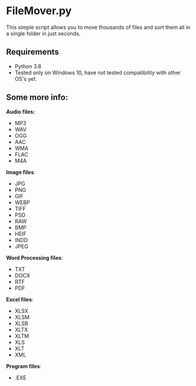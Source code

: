 # FileMover.py
This simple script allows you to move thousands of files and sort them all in a single folder in just seconds. 

## Requirements

- Python 3.8
- Tested only on Windows 10, have not tested compatibility with other OS's yet.

## Some more info:

**Audio files:**
 - MP3 
 - WAV
 - OGG
 - AAC
 - WMA
 - FLAC
 - M4A

**Image files**:
 - JPG 
 - PNG
 - GIF 
 - WEBP 
 - TIFF 
 - PSD
 - RAW 
 - BMP 
 - HEIF 
 - INDD 
 - JPEG

**Word Processing files**:
 - TXT
 - DOCX
 - RTF
 - PDF
 
 **Excel files**:
- XLSX
- XLSM
- XLSB
- XLTX
- XLTM
- XLS
- XLT
- XML

**Program files**:
- .EXE
 


